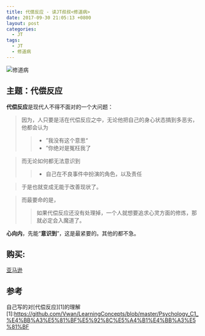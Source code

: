 ```yaml
---
title: 代偿反应 - 读JT叔叔<修道病>
date: 2017-09-30 21:05:13 +0800
layout: post
categories:
  - JT
tags:
  - JT
  - 修道病
---
```


![修道病](https://images-cn.ssl-images-amazon.com/images/I/41cAc83vfTL._SX351_BO1,204,203,200_.jpg)

## 主题：**代偿反应**

**代偿反应**是现代人不得不面对的一个大问题：
> 因为，人只要是活在代偿反应之中，无论他把自己的身心状态搞到多恶劣，他都会认为
>>- ”我没有这个意思“
>>- ”你绝对是冤枉我了

>而无论如何都无法意识到
>>- 自己在不良事件中扮演的角色，以及责任

>于是也就变成无能于改善现状了。

>而最要命的是，
>>如果代偿反应还没有处理掉，一个人就想要追求心灵方面的修炼，那就必定会入魔道了。

__心向内__，先能“**意识到**”，这是最紧要的。其他的都不急。


## 购买:
[亚马逊](https://www.amazon.cn/%E4%BF%AE%E9%81%93%E7%97%85-JT%E5%8F%94%E5%8F%94/dp/B0198M0HIK)

## 参考
自己写的对[代偿反应][1]的理解
[1]:https://github.com/Vwan/LearningConcepts/blob/master/Psychology_C1_%E4%BB%A3%E5%81%BF%E5%92%8C%E5%A4%B1%E4%BB%A3%E5%81%BF
